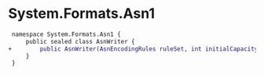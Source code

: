 # System.Formats.Asn1

``` diff
 namespace System.Formats.Asn1 {
     public sealed class AsnWriter {
+        public AsnWriter(AsnEncodingRules ruleSet, int initialCapacity);
     }
 }
```
